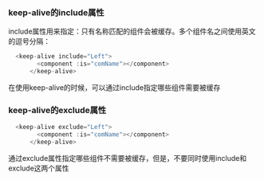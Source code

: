 ### keep-alive的include属性
include属性用来指定：只有名称匹配的组件会被缓存。多个组件名之间使用英文的逗号分隔：
```js
  <keep-alive include="Left">
        <component :is="comName"></component>
      </keep-alive>
```
在使用keep-alive的时候，可以通过include指定哪些组件需要被缓存

### keep-alive的exclude属性
```js
  <keep-alive exclude="Left">
        <component :is="comName"></component>
      </keep-alive>
```

通过exclude属性指定哪些组件不需要被缓存，但是，不要同时使用include和exclude这两个属性